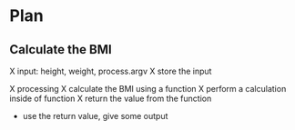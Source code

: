 # Plan

## Calculate the BMI

X input: height, weight, process.argv
X store the input

X processing
X calculate the BMI using a function
X perform a calculation inside of function
X return the value from the function

- use the return value, give some output

